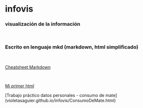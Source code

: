 # infovis
### visualización de la información
<br>

### Escrito en lenguaje mkd (markdown, html simplificado)
<br>

[Cheatsheet Markdown](github.com/adam-p/markdown-here/wiki/Markdown-Cheatsheet)

<br>

[Mi primer html](violetasaguier.github.io/infovis/index.html )

[Trabajo práctico datos personales - consumo de mate] (violetasaguier.github.io/infovis/ConsumoDeMate.html)
